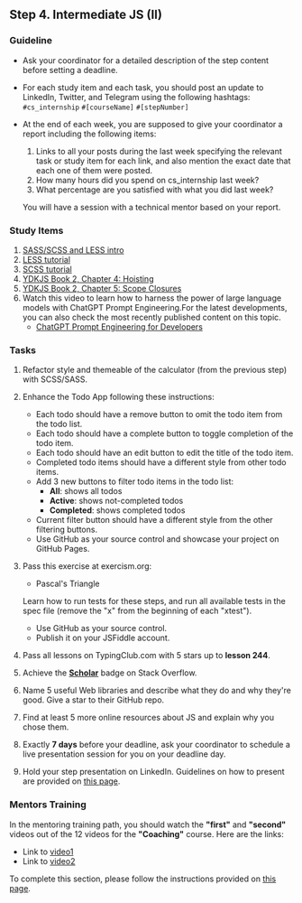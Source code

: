 ## Step 4. Intermediate JS (II)

### Guideline

- Ask your coordinator for a detailed description of the step content before setting a deadline.

- For each study item and each task, you should post an update to LinkedIn, Twitter, and Telegram using the following hashtags:
`#cs_internship`
`#[courseName]`
`#[stepNumber]`

- At the end of each week, you are supposed to give your coordinator a report including the following items:
  1. Links to all your posts during the last week specifying the relevant task or study item for each link, and also mention the exact date that each one of them were posted.
  2. How many hours did you spend on cs_internship last week?
  3. What percentage are you satisfied with what you did last week?

  You will have a session with a technical mentor based on your report.

### Study Items <!-- omit in toc -->

1. [SASS/SCSS and LESS intro](https://www.ionos.com/digitalguide/websites/web-development/sass/)
2. [LESS tutorial](https://lesscss.org/)
3. [SCSS tutorial](https://www.w3schools.com/sass/default.php)
4. [YDKJS Book 2, Chapter 4: Hoisting](https://github.com/getify/You-Dont-Know-JS/blob/1st-ed/scope%20%26%20closures/ch4.md)
5. [YDKJS Book 2, Chapter 5: Scope Closures](https://github.com/getify/You-Dont-Know-JS/blob/1st-ed/scope%20%26%20closures/ch5.md)
6. Watch this video to learn how to harness the power of large language models with ChatGPT Prompt Engineering.For the latest developments, you can also check the most recently published content on this topic.
    - [ChatGPT Prompt Engineering for Developers](https://learn.deeplearning.ai/courses/chatgpt-prompt-eng/lesson/dfbds/introduction)

### Tasks <!-- omit in toc -->

1. Refactor style and themeable of the calculator (from the previous step) with SCSS/SASS.

2. Enhance the Todo App following these instructions:

   - Each todo should have a remove button to omit the todo item from the todo list.
   - Each todo should have a complete button to toggle completion of the todo item.
   - Each todo should have an edit button to edit the title of the todo item.
   - Completed todo items should have a different style from other todo items.
   - Add 3 new buttons to filter todo items in the todo list:
     - **All**: shows all todos
     - **Active**: shows not-completed todos
     - **Completed**: shows completed todos
   - Current filter button should have a different style from the other filtering buttons.
   - Use GitHub as your source control and showcase your project on GitHub Pages.

3. Pass this exercise at exercism.org:

   - Pascal's Triangle

   Learn how to run tests for these steps, and run all available tests in the spec file (remove the "x" from the beginning of each "xtest").

   - Use GitHub as your source control.
   - Publish it on your JSFiddle account.

4. Pass all lessons on TypingClub.com with 5 stars up to **lesson 244**.

5. Achieve the **[Scholar](https://stackoverflow.com/help/badges/10/scholar)** badge on Stack Overflow. 

6. Name 5 useful Web libraries and describe what they do and why they're good. Give a star to their GitHub repo.

7. Find at least 5 more online resources about JS and explain why you chose them.

8. Exactly **7 days** before your deadline, ask your coordinator to schedule a live presentation session for you on your deadline day.

9. Hold your step presentation on LinkedIn. Guidelines on how to present are provided on [this page](https://github.com/cs-internship/cs-internship-spec/blob/master/courses/presentation-guidelines.md).

### Mentors Training

In the mentoring training path, you should watch the **"first"** and **"second"** videos out of the 12 videos for the **"Coaching"** course. Here are the links:

- Link to [video1](https://drive.google.com/drive/folders/1O__WMdInuPReT-vxaCvBZXLIboJJxbzq?usp=share_link)
- Link to [video2](https://drive.google.com/drive/folders/1y_mkcHY05rmvsItvC8jFw5ly8tdiEvsC?usp=share_link)

To complete this section, please follow the instructions provided on [this page](https://github.com/cs-internship/cs-internship-spec/blob/master/courses/mentoring-workshops-instruction.md).
 
